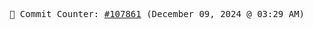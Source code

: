 <p align="center">
    <samp>
        📮 Commit Counter: <a href="https://github.com/Javascript-void0/Javascript-void0/commits/main">#107861</a> (December 09, 2024 @ 03:29 AM)
    </samp>
</p>